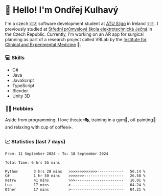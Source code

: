 # 👋 Hello! I'm Ondřej Kulhavý

I'm a czech 🇨🇿 software development student at [ATU Sligo](https://www.itsligo.ie/) in Ireland 🇮🇪. I previously studied at [Střední průmyslová škola elektrotechnická Ječná](https://www.spsejecna.cz/) in the Czech Republic. Currently, I'm working on an AR app for surgical planning as part of a research project called VRLab by the [Institute for Clinical and Experimental Medicine](https://www.ikem.cz/en/) 🏥.

### 💻 Skills
- C#
- Java
- JavaScript
- TypeScript
- Blender
- Unity 3D

### 🏋️‍♂️ Hobbies

Aside from programming, I love theater🎭, training in a gym💪, oil-painting🎨 and relaxing with cup of coffee☕.

### 📈 Statistics (last 7 days)
<!--START_SECTION:waka-->

```txt
From: 11 September 2024 - To: 18 September 2024

Total Time: 6 hrs 55 mins

Python       3 hrs 28 mins   >>>>>>>>>>>>>------------   50.14 %
C#           1 hr 50 mins    >>>>>>>------------------   26.58 %
netrw        41 mins         >>>----------------------   10.01 %
Lua          17 mins         >------------------------   04.24 %
Other        17 mins         >------------------------   04.21 %
```

<!--END_SECTION:waka-->




